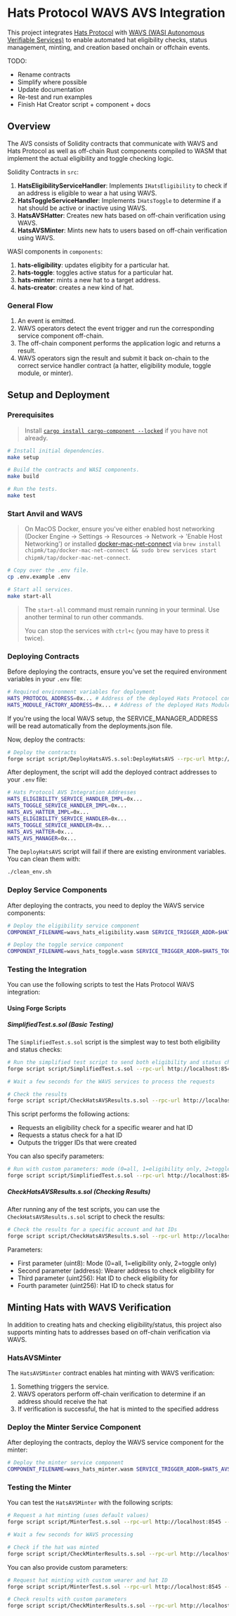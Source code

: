 # Hats Protocol WAVS AVS Integration

This project integrates [Hats Protocol](https://github.com/Hats-Protocol/hats-protocol) with [WAVS (WASI Autonomous Verifiable Services)](https://docs.layer.xyz/wavs/overview) to enable automated hat eligibility checks, status management, minting, and creation based onchain or offchain events.

TODO:
- Rename contracts
- Simplify where possible
- Update documentation
- Re-test and run examples
- Finish Hat Creator script + component + docs

## Overview
The AVS consists of Solidity contracts that communicate with WAVS and Hats Protocol as well as off-chain Rust components compiled to WASM that implement the actual eligibility and toggle checking logic.

Solidity Contracts in `src`:
1. **HatsEligibilityServiceHandler**: Implements `IHatsEligibility` to check if an address is eligible to wear a hat using WAVS.
2. **HatsToggleServiceHandler**: Implements `IHatsToggle` to determine if a hat should be active or inactive using WAVS.
3. **HatsAVSHatter**: Creates new hats based on off-chain verification using WAVS.
4. **HatsAVSMinter**: Mints new hats to users based on off-chain verification using WAVS.

WASI components in `components`:
1. **hats-eligibility**: updates eligibity for a particular hat.
2. **hats-toggle**: toggles active status for a particular hat.
3. **hats-minter**: mints a new hat to a target address.
4. **hats-creator**: creates a new kind of hat.

### General Flow

1. An event is emitted.
2. WAVS operators detect the event trigger and run the corresponding service component off-chain.
3. The off-chain component performs the application logic and returns a result.
4. WAVS operators sign the result and submit it back on-chain to the correct service handler contract (a hatter, eligibility module, toggle module, or minter).


## Setup and Deployment

### Prerequisites

> Install [`cargo install cargo-component --locked`](https://github.com/bytecodealliance/cargo-component#installation) if you have not already.

```bash
# Install initial dependencies.
make setup

# Build the contracts and WASI components.
make build

# Run the tests.
make test
```

### Start Anvil and WAVS

> On MacOS Docker, ensure you've either enabled host networking (Docker Engine -> Settings -> Resources -> Network -> 'Enable Host Networking') or installed [docker-mac-net-connect](https://github.com/chipmk/docker-mac-net-connect) via `brew install chipmk/tap/docker-mac-net-connect && sudo brew services start chipmk/tap/docker-mac-net-connect`.

```bash
# Copy over the .env file.
cp .env.example .env

# Start all services.
make start-all
```

> The `start-all` command must remain running in your terminal. Use another terminal to run other commands.
>
> You can stop the services with `ctrl+c` (you may have to press it twice).

### Deploying Contracts

Before deploying the contracts, ensure you've set the required environment variables in your `.env` file:

```bash
# Required environment variables for deployment
HATS_PROTOCOL_ADDRESS=0x... # Address of the deployed Hats Protocol contract
HATS_MODULE_FACTORY_ADDRESS=0x... # Address of the deployed Hats Module Factory
```

If you're using the local WAVS setup, the SERVICE_MANAGER_ADDRESS will be read automatically from the deployments.json file.

Now, deploy the contracts:

```bash
# Deploy the contracts
forge script script/DeployHatsAVS.s.sol:DeployHatsAVS --rpc-url http://localhost:8545 --broadcast
```

After deployment, the script will add the deployed contract addresses to your `.env` file:

```bash
# Hats Protocol AVS Integration Addresses
HATS_ELIGIBILITY_SERVICE_HANDLER_IMPL=0x...
HATS_TOGGLE_SERVICE_HANDLER_IMPL=0x...
HATS_AVS_HATTER_IMPL=0x...
HATS_ELIGIBILITY_SERVICE_HANDLER=0x...
HATS_TOGGLE_SERVICE_HANDLER=0x...
HATS_AVS_HATTER=0x...
HATS_AVS_MANAGER=0x...
```

The `DeployHatsAVS` script will fail if there are existing environment variables. You can clean them with:

``` bash
./clean_env.sh
```

### Deploy Service Components

After deploying the contracts, you need to deploy the WAVS service components:

```bash
# Deploy the eligibility service component
COMPONENT_FILENAME=wavs_hats_eligibility.wasm SERVICE_TRIGGER_ADDR=$HATS_ELIGIBILITY_SERVICE_HANDLER SERVICE_SUBMISSION_ADDR=$HATS_ELIGIBILITY_SERVICE_HANDLER TRIGGER_EVENT="NewTrigger(bytes)" SERVICE_CONFIG='{"fuel_limit":100000000,"max_gas":5000000,"host_envs":[],"kv":[],"workflow_id":"default","component_id":"default"}' make deploy-service

# Deploy the toggle service component
COMPONENT_FILENAME=wavs_hats_toggle.wasm SERVICE_TRIGGER_ADDR=$HATS_TOGGLE_SERVICE_HANDLER SERVICE_SUBMISSION_ADDR=$HATS_TOGGLE_SERVICE_HANDLER TRIGGER_EVENT="NewTrigger(bytes)" SERVICE_CONFIG='{"fuel_limit":100000000,"max_gas":5000000,"host_envs":[],"kv":[],"workflow_id":"default","component_id":"default"}' make deploy-service
```

### Testing the Integration

You can use the following scripts to test the Hats Protocol WAVS integration:

#### Using Forge Scripts

##### SimplifiedTest.s.sol (Basic Testing)

The `SimplifiedTest.s.sol` script is the simplest way to test both eligibility and status checks:

```bash
# Run the simplified test script to send both eligibility and status check requests
forge script script/SimplifiedTest.s.sol --rpc-url http://localhost:8545 --broadcast

# Wait a few seconds for the WAVS services to process the requests

# Check the results
forge script script/CheckHatsAVSResults.s.sol --rpc-url http://localhost:8545
```

This script performs the following actions:
- Requests an eligibility check for a specific wearer and hat ID
- Requests a status check for a hat ID
- Outputs the trigger IDs that were created

You can also specify parameters:
```bash
# Run with custom parameters: mode (0=all, 1=eligibility only, 2=toggle only), account, hatId
forge script script/SimplifiedTest.s.sol --rpc-url http://localhost:8545 --broadcast --sig "run(uint8,address,uint256)" 0 0xf39Fd6e51aad88F6F4ce6aB8827279cffFb92266 1
```

##### CheckHatsAVSResults.s.sol (Checking Results)

After running any of the test scripts, you can use the `CheckHatsAVSResults.s.sol` script to check the results:

```bash
# Check the results for a specific account and hat IDs
forge script script/CheckHatsAVSResults.s.sol --rpc-url http://localhost:8545 --sig "run(uint8,address,uint256,uint256)" 0 0xf39Fd6e51aad88F6F4ce6aB8827279cffFb92266 1 1
```

Parameters:
- First parameter (uint8): Mode (0=all, 1=eligibility only, 2=toggle only)
- Second parameter (address): Wearer address to check eligibility for
- Third parameter (uint256): Hat ID to check eligibility for
- Fourth parameter (uint256): Hat ID to check status for

## Minting Hats with WAVS Verification

In addition to creating hats and checking eligibility/status, this project also supports minting hats to addresses based on off-chain verification via WAVS.

### HatsAVSMinter

The `HatsAVSMinter` contract enables hat minting with WAVS verification:

1. Something triggers the service.
2. WAVS operators perform off-chain verification to determine if an address should receive the hat
3. If verification is successful, the hat is minted to the specified address

### Deploy the Minter Service Component

After deploying the contracts, deploy the WAVS service component for the minter:

```bash
# Deploy the minter service component
COMPONENT_FILENAME=wavs_hats_minter.wasm SERVICE_TRIGGER_ADDR=$HATS_AVS_MINTER SERVICE_SUBMISSION_ADDR=$HATS_AVS_MINTER TRIGGER_EVENT="NewTrigger(bytes)" SERVICE_CONFIG='{"fuel_limit":100000000,"max_gas":5000000,"host_envs":[],"kv":[],"workflow_id":"default","component_id":"default"}' make deploy-service
```

### Testing the Minter

You can test the `HatsAVSMinter` with the following scripts:

```bash
# Request a hat minting (uses default values)
forge script script/MinterTest.s.sol --rpc-url http://localhost:8545 --broadcast

# Wait a few seconds for WAVS processing

# Check if the hat was minted
forge script script/CheckMinterResults.s.sol --rpc-url http://localhost:8545
```

You can also provide custom parameters:

```bash
# Request hat minting with custom wearer and hat ID
forge script script/MinterTest.s.sol --rpc-url http://localhost:8545 --broadcast --sig "run(address,uint256)" 0x1234567890123456789012345678901234567890 42

# Check results with custom parameters
forge script script/CheckMinterResults.s.sol --rpc-url http://localhost:8545 --sig "run(address,uint256)" 0x1234567890123456789012345678901234567890 42
```




